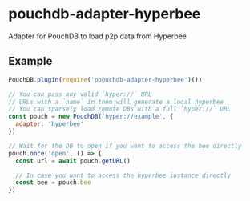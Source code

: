 # pouchdb-adapter-hyperbee

Adapter for PouchDB to load p2p data from Hyperbee

## Example

```JavaScript
PouchDB.plugin(require('poouchdb-adapter-hyperbee')())

// You can pass any valid `hyper://` URL
// URLs with a `name` in them will generate a local hyperbee
// You can sparsely load remote DBs with a full `hyper://` URL
const pouch = new PouchDB('hyper://example', {
  adapter: 'hyperbee'
})

// Wait for the DB to open if you want to access the bee directly
pouch.once('open', () => {
  const url = await pouch.getURL()

  // In case you want to access the hyperbee instance directly
  const bee = pouch.bee
})
```
